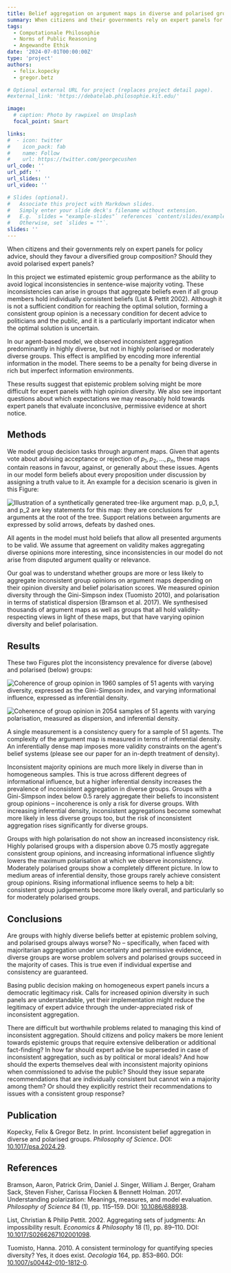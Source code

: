 ```yaml
---
title: Belief aggregation on argument maps in diverse and polarised groups
summary: When citizens and their governments rely on expert panels for policy advice, should they favour a diversified group  composition? Should they avoid polarised expert panels?  
tags:
  - Computationale Philosophie
  - Norms of Public Reasoning
  - Angewandte Ethik
date: '2024-07-01T00:00:00Z'
type: 'project'
authors: 
  - felix.kopecky
  - gregor.betz

# Optional external URL for project (replaces project detail page).
#external_link: 'https://debatelab.philosophie.kit.edu/'

image:
  # caption: Photo by rawpixel on Unsplash
  focal_point: Smart

links:
#  - icon: twitter
#    icon_pack: fab
#    name: Follow
#    url: https://twitter.com/georgecushen
url_code: ''
url_pdf: ''
url_slides: ''
url_video: ''

# Slides (optional).
#   Associate this project with Markdown slides.
#   Simply enter your slide deck's filename without extension.
#   E.g. `slides = "example-slides"` references `content/slides/example-slides.md`.
#   Otherwise, set `slides = ""`.
slides: ''
---
```

When citizens and their governments rely on expert panels for policy
advice, should they favour a diversified group composition? Should they avoid
polarised expert panels? 

In this project we estimated epistemic group performance as the ability to avoid logical
inconsistencies in sentence-wise majority voting.
These inconsistencies can arise in groups that aggregate beliefs even if
all group members hold individually consistent beliefs (List & Pettit 2002). 
Although it is not a sufficient condition for reaching the optimal
solution, forming a consistent group opinion is a necessary condition
for decent advice to politicians and the public, and it is a
particularly important indicator when the optimal solution is uncertain.

In our agent-based model, we observed inconsistent aggregation
predominantly in highly diverse, but not in highly polarised or
moderately diverse groups. This effect is amplified by encoding more inferential
information in the model. There seems to be a penalty for being diverse in rich
but imperfect information environments.

These results suggest that epistemic problem solving might be more difficult
for expert panels with high opinion diversity. We also see important questions 
about which expectations we may reasonably hold towards expert panels that 
evaluate inconclusive, permissive evidence at short notice.

## Methods

We model group decision tasks through argument maps. Given that agents
vote about advising acceptance or rejection of $p_1, p_2,...,p_n$, these maps
contain reasons in favour, against, or generally about these issues. Agents in
our model form beliefs about every proposition under discussion by
assigning a truth value to it. An example for a decision scenario is
given in this Figure:

![Illustration of a synthetically generated tree-like argument map.
$p_0$, $p_1$, and $p_2$ are key statements for this map: they are
conclusions for arguments at the root of the tree. Support relations
between arguments are expressed by solid arrows, defeats by dashed
ones.](synthetised-debate.png)

All agents in the model must hold beliefs that allow all presented
arguments to be valid. We assume that agreement on validity makes
aggregating diverse opinions more interesting, since inconsistencies in
our model do not arise from disputed argument quality or relevance.

Our goal was to understand whether groups are more or less likely to
aggregate inconsistent group opinions on argument maps depending on their 
opinion diversity and belief polarisation scores. We measured opinion diversity 
through the Gini-Simpson index (Tuomisto 2010), and polarisation in terms
of statistical dispersion (Bramson et al. 2017). We synthesised thousands of argument
maps as well as groups that all hold validity-respecting views in light of these 
maps, but that have varying opinion diversity and belief polarisation.

## Results

These two Figures plot the inconsistency prevalence
for diverse (above) and polarised (below) groups:

![Coherence of group opinion in 1960 samples of 51 agents with varying
diversity, expressed as the Gini-Simpson index, and varying
informational influence, expressed as inferential
density.](Experiment-Diversity.png)

![Coherence of group opinion in 2054 samples of 51 agents with varying
polarisation, measured as dispersion, and inferential
density.](Experiment-Polarisation.png)

A single measurement is
a consistency query for a sample of 51 agents. The complexity of the
argument map is measured in terms of inferential density. An
inferentially dense map imposes more validity constraints on the agent's
belief systems (please see our paper for an in-depth treatment of density).

Inconsistent majority opinions are much more likely in diverse than in
homogeneous samples. This is true across different degrees of
informational influence, but a higher inferential density increases the
prevalence of inconsistent aggregation in diverse groups. Groups with a
Gini-Simpson index below 0.5 rarely aggregate their beliefs to
inconsistent group opinions – incoherence is only a risk for diverse
groups. With increasing inferential density, inconsistent aggregations
become somewhat more likely in less diverse groups too, but the risk of
inconsistent aggregation rises significantly for diverse groups.

Groups with high polarisation do not show an increased inconsistency
risk. Highly polarised groups with a dispersion above 0.75 mostly
aggregate consistent group opinions, and increasing informational
influence slightly lowers the maximum polarisation at which we observe
inconsistency. Moderately polarised groups show a completely different
picture. In low to medium areas of inferential density, those groups
rarely achieve consistent group opinions. Rising informational influence
seems to help a bit: consistent group judgements become more likely
overall, and particularly so for moderately polarised groups.

## Conclusions

Are groups with highly diverse beliefs better at epistemic problem
solving, and polarised groups always worse? No – specifically, when
faced with majoritarian aggregation under uncertainty and permissive
evidence, diverse groups are worse problem solvers and polarised groups
succeed in the majority of cases. This is true even if individual
expertise and consistency are guaranteed.

Basing public decision making on homogeneous expert panels incurs a
democratic legitimacy risk. Calls for increased opinion diversity in
such panels are understandable, yet their implementation might reduce
the legitimacy of expert advice through the under-appreciated risk of
inconsistent aggregation.

There are difficult but worthwhile problems related to managing this
kind of inconsistent aggregation. Should citizens and policy makers be
more lenient towards epistemic groups that require extensive deliberation
or additional fact-finding? In how far should expert advise be
superseded in case of inconsistent aggregation, such as by political or moral
ideals? And how should the experts themselves deal with inconsistent majority
opinions when commissioned to advise the public? Should they issue
separate recommendations that are individually consistent but cannot win
a majority among them? Or should they explicitly restrict their
recommendations to issues with a consistent group response?

## Publication
 Kopecky, Felix & Gregor Betz. In print. Inconsistent belief aggregation in 
diverse and polarised groups. *Philosophy of Science*. DOI: [10.1017/psa.2024.29](https://doi.org/10.1017/psa.2024.29).

## References
Bramson, Aaron, Patrick Grim, Daniel J. Singer, William J. Berger, Graham
Sack, Steven Fisher, Carissa Flocken & Bennett Holman. 2017. Understanding 
polarization: Meanings, measures, and model evaluation. *Philosophy
of Science* 84 (1), pp. 115–159. DOI: [10.1086/688938](https://doi.org/10.1086/688938).

List, Christian & Philip Pettit. 2002. Aggregating sets of judgments: An 
impossibility result. *Economics & Philosophy* 18 (1), pp. 89–110. 
DOI: [10.1017/S0266267102001098](https://doi.org/10.1017/S0266267102001098).

Tuomisto, Hanna. 2010. A consistent terminology for quantifying species diversity? 
Yes, it does exist. *Oecologia* 164, pp. 853–860. DOI: [10.1007/s00442-010-1812-0](https://doi.org/10.1007/s00442-010-1812-0]).